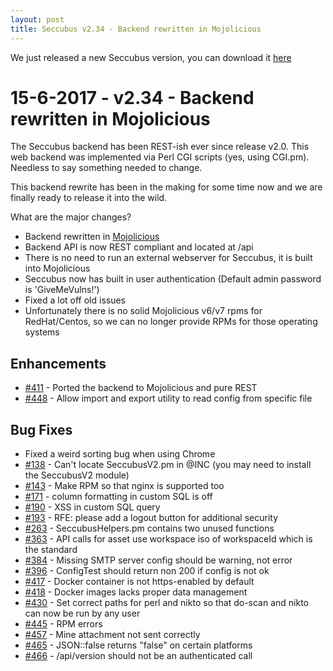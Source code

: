 ```yaml
---
layout: post
title: Seccubus v2.34 - Backend rewritten in Mojolicious
---
```


We just released a new Seccubus version, you can download it [here](https://github.com/schubergphilis/Seccubus/releases/latest) 


15-6-2017 - v2.34 - Backend rewritten in Mojolicious
====================================================

The Seccubus backend has been REST-ish ever since release v2.0. This web backend was implemented
via Perl CGI scripts (yes, using CGI.pm). Needless to say something needed to change.

This backend rewrite has been in the making for some time now and we are finally ready to release
it into the wild.

What are the major changes?

* Backend rewritten in [Mojolicious](http://mojolicious.org/)
* Backend API is now REST compliant and located at /api
* There is no need to run an external webserver for Seccubus, it is built into Mojolicious
* Seccubus now has built in user authentication (Default admin password is 'GiveMeVulns!')
* Fixed a lot off old issues
* Unfortunately there is no solid Mojolicious v6/v7 rpms for RedHat/Centos, so we can no longer provide RPMs for those operating systems

Enhancements
------------
* [#411](https://github.com/schubergphilis/Seccubus/issues/411) - Ported the backend to Mojolicious and pure REST
* [#448](https://github.com/schubergphilis/Seccubus/issues/448) - Allow import and export utility to read config from specific file

Bug Fixes
---------
* Fixed a weird sorting bug when using Chrome
* [#138](https://github.com/schubergphilis/Seccubus/issues/138) - Can't locate SeccubusV2.pm in @INC (you may need to install the SeccubusV2 module)
* [#143](https://github.com/schubergphilis/Seccubus/issues/143) - Make RPM so that nginx is supported too
* [#171](https://github.com/schubergphilis/Seccubus/issues/171) - column formatting in custom SQL is off
* [#190](https://github.com/schubergphilis/Seccubus/issues/190) - XSS in custom SQL query
* [#193](https://github.com/schubergphilis/Seccubus/issues/193) - RFE: please add a logout button for additional security
* [#263](https://github.com/schubergphilis/Seccubus/issues/263) - SeccubusHelpers.pm contains two unused functions
* [#363](https://github.com/schubergphilis/Seccubus/issues/363) - API calls for asset use workspace iso of workspaceId which is the standard
* [#384](https://github.com/schubergphilis/Seccubus/issues/384) - Missing SMTP server config should be warning, not error
* [#396](https://github.com/schubergphilis/Seccubus/issues/396) - ConfigTest should return non 200 if config is not ok
* [#417](https://github.com/schubergphilis/Seccubus/issues/417) - Docker container is not https-enabled by default
* [#418](https://github.com/schubergphilis/Seccubus/issues/418) - Docker images lacks proper data management
* [#430](https://github.com/schubergphilis/Seccubus/issues/430) - Set correct paths for perl and nikto so that do-scan and nikto can now be run by any user
* [#445](https://github.com/schubergphilis/Seccubus/issues/445) - RPM errors
* [#457](https://github.com/schubergphilis/Seccubus/issues/457) - Mine attachment not sent correctly
* [#465](https://github.com/schubergphilis/Seccubus/issues/465) - JSON::false returns "false" on certain platforms
* [#466](https://github.com/schubergphilis/Seccubus/issues/466) - /api/version should not be an authenticated call